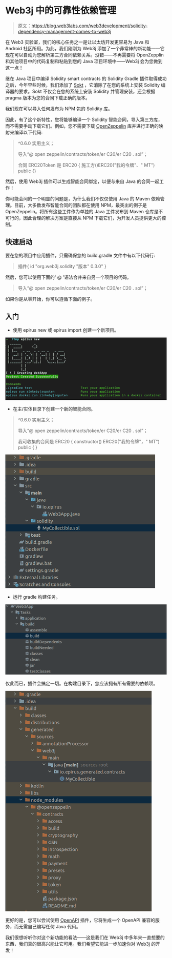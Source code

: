 # Web3j 中的可靠性依赖管理

> 原文：<https://blog.web3labs.com/web3development/solidity-dependency-management-comes-to-web3j>

在 Web3 实验室，我们的核心任务之一是让以太坊开发更容易为 Java 和 Android 社区所用。为此，我们刚刚为 Web3j 添加了一个非常棒的新功能——它现在可以自动为您解析第三方合同依赖关系。没错——不再需要将 OpenZepplin 和其他项目中的代码复制和粘贴到您的 Java 项目环境中——Web3j 会为您做到这一点！

继在 Java 项目中编译 Solidity smart contracts 的 Solidity Gradle 插件取得成功之后，今年早些时候，我们添加了 [Sokt](http://docs.web3j.io/web3j_sokt/) ，它消除了在您的系统上安装 Solidity 编译器的要求。Sokt 不仅会在您的系统上安装 Solidity 并管理安装，还会根据 pragma 版本为您的合同下载正确的版本。

我们现在可以导入任何发布为 NPM 包的 Solidity 库。

因此，有了这个新特性，您将能够编译一个 Solidity 智能合同，导入第三方库，而不需要手动下载它们。例如，您不需要下载 [OpenZeppelin](https://github.com/OpenZeppelin/openzeppelin-contracts) 库并进行正确的映射来编译以下代码:

> ^0.6.0 实用主义；
> 
> 导入“@ open zeppelin/contracts/token/er C20/er C20 . sol”；
> 
> 合同 ERC20Token 是 ERC20 {
> 施工方()ERC20("我的令牌"、" MT") public {}

然后，使用 Web3j 插件可以生成智能合同绑定，以便与来自 Java 的合同一起工作！

你可能会问的一个明显的问题是，为什么我们不仅仅使用 Java 的 Maven 依赖管理。目前，大多数发布智能合同的团队都在使用 NPM，最突出的例子是 OpenZeppelin。将所有这些工件作为单独的 Java 工件发布到 Maven 仓库是不可行的，因此合理的解决方案是直接从 NPM 下载它们，为开发人员提供更大的控制。

## 快速启动

要在您的项目中应用插件，只需确保您的 build.gradle 文件中有以下代码行:

> 插件{
> id "org.web3j.solidity "版本" 0.3.0"
> }

然后，您可以使用下面的' @ '语法合并来自另一个项目的代码。

> 导入“@ open zeppelin/contracts/token/er C20/er C20 . sol”；

如果你是从零开始，你可以遵循下面的例子。

## **入门**

*   使用 epirus new 或 epirus import 创建一个新项目。

![Create a new project using epirus](img/3a158e7a661de567175d97622d363771.png)

*   在主/实体目录下创建一个新的智能合同。

> ^0.6.0 实用主义；
> 
> 导入“@ open zeppelin/contracts/token/er C20/er C20 . sol”；
> 
> 我可收集的合同是 ERC20 {
> constructor() ERC20("我的令牌"，" MT") public {
> }

![Create a new smart contract ](img/2b9ba29bcd208e2aa93a8c0b7018e942.png)

*   运行 gradle 构建任务。

![Gradle Build Task](img/77dd419b52503917cf6363b8ff86ab42.png)

仅此而已，插件会搞定一切。在构建目录下，您应该拥有所有需要的依赖项。

![Dependencies under the build directory](img/3ad4b7dc2eda00818979fdb0b0baf413.png)

更好的是，您可以尝试使用 [OpenAPI](https://github.com/web3j/web3j-openapi-gradle-plugin) 插件，它将生成一个 OpenAPI 兼容的服务，而无需自己编写任何 Java 代码。

我们很想听听你对这个新功能的看法——这是我们在 Web3j 中多年来一直想要的东西，我们真的很高兴能让它可用。我们希望它能进一步加速你对 Web3j 的开发！